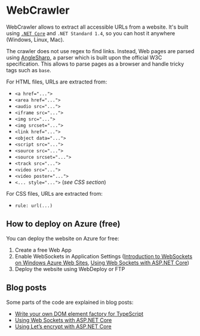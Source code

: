 # WebCrawler

WebCrawler allows to extract all accessible URLs from a website. It's built using [`.NET Core`](https://www.microsoft.com/net/core) and `.NET Standard 1.4`, so you can host it anywhere (Windows, Linux, Mac).

The crawler does not use regex to find links. Instead, Web pages are parsed using [AngleSharp](https://github.com/AngleSharp/AngleSharp), 
a parser which is built upon the official W3C specification. This allows to parse pages as a browser and handle tricky tags such as `base`.

For HTML files, URLs are extracted from:
- `<a href="...">`
- `<area href="...">`
- `<audio src="...">`
- `<iframe src="...">`
- `<img src="...">`
- `<img srcset="...">`
- `<link href="...">`
- `<object data="...">`
- `<script src="...">`
- `<source src="...">`
- `<source srcset="...">`
- `<track src="...">`
- `<video src="...">`
- `<video poster="...">`
- `<... style="...">` (*see CSS section*)

For CSS files, URLs are extracted from:
- `rule: url(...)`

## How to deploy on Azure (free)

You can deploy the website on Azure for free:

1. Create a free Web App
2. Enable WebSockets in Application Settings ([Introduction to WebSockets on Windows Azure Web Sites](https://azure.microsoft.com/fr-fr/blog/introduction-to-websockets-on-windows-azure-web-sites/), [Using Web Sockets with ASP.NET Core](http://www.softfluent.com/blog/dev/2016/12/11/Using-Web-Sockets-with-ASP-NET-Core))
3. Deploy the website using WebDeploy or FTP

## Blog posts

Some parts of the code are explained in blog posts:
- [Write your own DOM element factory for TypeScript](https://www.meziantou.net/write-your-own-dom-element-factory-for-typescript.htm)
- [Using Web Sockets with ASP.NET Core](https://www.meziantou.net/using-web-sockets-with-asp-net-core.htm)
- [Using Let’s encrypt with ASP.NET Core](https://www.meziantou.net/using-let-s-encrypt-with-asp-net-core.htm)
